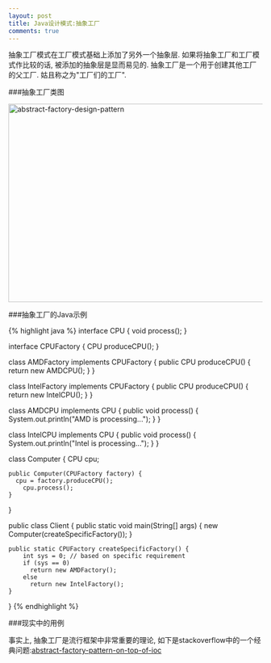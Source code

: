 ```yaml
---
layout: post
title: Java设计模式:抽象工厂
comments: true
---
```

抽象工厂模式在工厂模式基础上添加了另外一个抽象层. 如果将抽象工厂和工厂模式作比较的话, 被添加的抽象层是显而易见的. 抽象工厂是一个用于创建其他工厂的父工厂. 姑且称之为"工厂们的工厂".



###抽象工厂类图

<img src="http://www.programcreek.com/wp-content/uploads/2013/02/abstract-factory-design-pattern.png" alt="abstract-factory-design-pattern" width="616" height="393" class="alignleft size-full wp-image-7765">

###抽象工厂的Java示例

{% highlight java %}
interface CPU {
    void process();
}
 
interface CPUFactory {
  CPU produceCPU();
}
 
class AMDFactory implements CPUFactory {
    public CPU produceCPU() {
        return new AMDCPU();
    }
}
 
class IntelFactory implements CPUFactory {
    public CPU produceCPU() {
        return new IntelCPU();
    }
}
 
class AMDCPU implements CPU {
    public void process() {
        System.out.println("AMD is processing...");
    }
}
 
class IntelCPU implements CPU {
    public void process() {
        System.out.println("Intel is processing...");
    }
}
 
class Computer {
  CPU cpu;
 
    public Computer(CPUFactory factory) {
      cpu = factory.produceCPU();
        cpu.process();
    }
}
 
public class Client {
    public static void main(String[] args) {
        new Computer(createSpecificFactory());
    }
 
    public static CPUFactory createSpecificFactory() {
        int sys = 0; // based on specific requirement
        if (sys == 0) 
          return new AMDFactory();
        else 
          return new IntelFactory();
    }
}
{% endhighlight %}

###现实中的用例

事实上, 抽象工厂是流行框架中非常重要的理论, 如下是stackoverflow中的一个经典问题:[abstract-factory-pattern-on-top-of-ioc](http://stackoverflow.com/questions/1993397/abstract-factory-pattern-on-top-of-ioc/1994455#1994455)